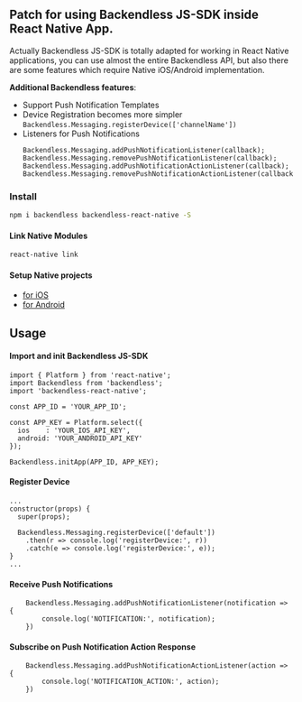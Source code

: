 ## Patch for using Backendless JS-SDK inside React Native App.

Actually Backendless JS-SDK is totally adapted for working in React Native applications, 
you can use almost the entire Backendless API, 
but also there are some features which require Native iOS/Android implementation.

__Additional Backendless features__:

- Support Push Notification Templates
- Device Registration becomes more simpler `Backendless.Messaging.registerDevice(['channelName'])`
- Listeners for Push Notifications
    ````
    Backendless.Messaging.addPushNotificationListener(callback);
    Backendless.Messaging.removePushNotificationListener(callback);
    Backendless.Messaging.addPushNotificationActionListener(callback);
    Backendless.Messaging.removePushNotificationActionListener(callback);
    ````

### Install
````bash
npm i backendless backendless-react-native -S
````

#### Link Native Modules
````bash
react-native link
````

#### Setup Native projects
- [for iOS](./doc/ios/guide.md)
- [for Android](./doc/ios/guide.md)

## Usage

#### Import and init Backendless JS-SDK 

````
import { Platform } from 'react-native';
import Backendless from 'backendless';
import 'backendless-react-native';

const APP_ID = 'YOUR_APP_ID';

const APP_KEY = Platform.select({
  ios    : 'YOUR_IOS_API_KEY',
  android: 'YOUR_ANDROID_API_KEY'
});

Backendless.initApp(APP_ID, APP_KEY);
````

#### Register Device

````
...
constructor(props) {
  super(props);
 
  Backendless.Messaging.registerDevice(['default'])
    .then(r => console.log('registerDevice:', r))
    .catch(e => console.log('registerDevice:', e));
}
...
````

#### Receive Push Notifications

````
    Backendless.Messaging.addPushNotificationListener(notification => {
        console.log('NOTIFICATION:', notification);
    })     
````

#### Subscribe on Push Notification Action Response

````
    Backendless.Messaging.addPushNotificationActionListener(action => {
        console.log('NOTIFICATION_ACTION:', action);
    })     
````
  
  